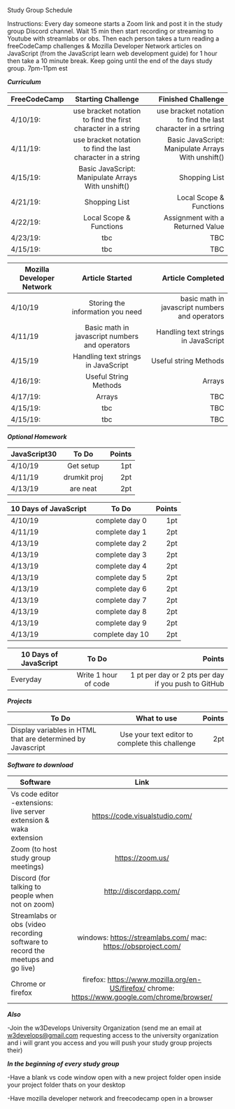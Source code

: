 Study Group Schedule


Instructions: Every day someone starts a Zoom link and post it in the study group Discord channel. Wait 15 min then start recording or streaming to Youtube with streamlabs or obs. Then each person takes a turn reading a freeCodeCamp challenges & Mozilla Developer Network articles on JavaScript (from the JavaScript learn web development guide) for 1 hour then take a 10 minute break. Keep going until the end of the days study group. 7pm-11pm est

***Curriculum***



| FreeCodeCamp  | Starting Challenge | Finished Challenge  |
| ------------- |:-------------:| -----:|
| 4/10/19: | use bracket notation to find the first character in a string | use bracket notation to find the last character in a srtring |
| 4/11/19: | use bracket notation to find the last character in a string | Basic JavaScript: Manipulate Arrays With unshift() |
| 4/15/19: | Basic JavaScript: Manipulate Arrays With unshift() |    Shopping List |
| 4/21/19: | Shopping List |  Local Scope & Functions  |
| 4/22/19: | Local Scope & Functions |  Assignment with a Returned Value |
| 4/23/19: | tbc |  TBC  |
| 4/15/19: | tbc |  TBC  |


| Mozilla Developer Network| Article Started| Article Completed  |
| ------------- |:-------------:| -----:|
| 4/10/19       | Storing the information you need | basic math in javascript numbers and operators |
| 4/11/19       | Basic math in javascript numbers and operators      |    Handling text strings in Java​Script |
| 4/15/19       | Handling text strings in JavaScript| Useful string Methods|
| 4/16/19:      | Useful String Methods |  Arrays  | 
| 4/17/19:      | Arrays |  TBC  |
| 4/15/19:      | tbc |  TBC  |
| 4/15/19:      | tbc |  TBC  |


***Optional Homework***


|  JavaScript30 |     To Do     | Points|
| ------------- |:-------------:| -----:|
| 4/10/19       | Get setup     | 1pt   |
| 4/11/19       |drumkit proj   | 2pt   |
| 4/13/19       | are neat      | 2pt   |


|  10 Days of JavaScript|To Do  | Points|
| ------------- |:-------------:| -----:|
| 4/10/19 | complete day 0      | 1pt   |
| 4/11/19 | complete day 1      |   2pt |
| 4/13/19 | complete day 2      |   2pt |
| 4/13/19 | complete day 3      |   2pt |
| 4/13/19 | complete day 4      |   2pt |
| 4/13/19 | complete day 5      |   2pt |
| 4/13/19 | complete day 6      |   2pt |
| 4/13/19 | complete day 7      |   2pt |
| 4/13/19 | complete day 8      |   2pt |
| 4/13/19 | complete day 9      |   2pt |
| 4/13/19 | complete day 10     |   2pt |


|  10 Days of JavaScript|To Do  | Points|
| ------------- |:-------------:| -----:|
| Everyday      | Write 1 hour of code      | 1 pt per day or 2 pts per day if you push to GitHub   |


***Projects***


|  To Do|  What to use| Points|
| ------------- |:-------------:| -----:|
| Display variables in HTML that are determined by Javascript | Use your text editor to complete this challenge  | 2pt   |


***Software to download***


|  Software | Link | |
| ------------- |:-------------:| -----:|
|     Vs code editor -extensions: live server extension & waka extension  | https://code.visualstudio.com/      |   |
|     Zoom (to host study group meetings)  | https://zoom.us/      |   |
|     Discord (for talking to people when not on zoom)  | http://discordapp.com/      |   |
|     Streamlabs or obs (video recording software to record the meetups and go live) | windows: https://streamlabs.com/  mac: https://obsproject.com/      |   |
|     Chrome or firefox  | firefox: https://www.mozilla.org/en-US/firefox/   chrome: https://www.google.com/chrome/browser/ |  |


***Also***


-Join the w3Develops University Organization (send me an email at w3develops@gmail.com requesting access to the university organization and i will grant you access and you will push your study group projects their)


***In the beginning of every study group***


-Have a blank vs code window open with a new project folder open inside your project folder thats on your desktop

-Have mozilla developer network and freecodecamp open in a browser
